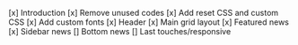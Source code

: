 [x] Introduction
[x] Remove unused codes
[x] Add reset CSS and custom CSS
[x] Add custom fonts
[x] Header
[x] Main grid layout
[x] Featured news
[x] Sidebar news
[] Bottom news
[] Last touches/responsive